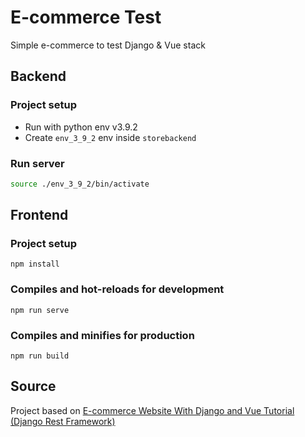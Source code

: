 # E-commerce Test

Simple e-commerce to test Django &amp; Vue stack


## Backend

### Project setup

- Run with python env v3.9.2
- Create `env_3_9_2` env inside `storebackend`

### Run server

```bash
source ./env_3_9_2/bin/activate
```

## Frontend

### Project setup

```
npm install
```

### Compiles and hot-reloads for development

```
npm run serve
```

### Compiles and minifies for production

```
npm run build
```



## Source

Project based on [E-commerce Website With Django and Vue Tutorial (Django Rest Framework)](https://www.youtube.com/watch?v=Yg5zkd9nm6w)
